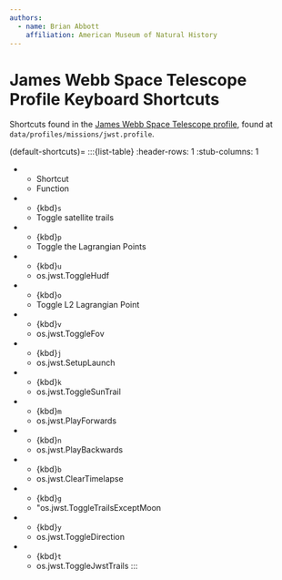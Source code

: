 ```yaml
---
authors:
  - name: Brian Abbott
    affiliation: American Museum of Natural History
---
```



# James Webb Space Telescope Profile Keyboard Shortcuts

Shortcuts found in the [James Webb Space Telescope profile](/profiles/missions/jwst/index), found at `data/profiles/missions/jwst.profile`.

(default-shortcuts)=
:::{list-table}
:header-rows: 1
:stub-columns: 1
* - Shortcut
  - Function
* - {kbd}`s`
  - Toggle satellite trails
* - {kbd}`p`
  - Toggle the Lagrangian Points
* - {kbd}`u`
  - os.jwst.ToggleHudf
* - {kbd}`o`
  - Toggle L2 Lagrangian Point
* - {kbd}`v`
  - os.jwst.ToggleFov
* - {kbd}`j`
  - os.jwst.SetupLaunch
* - {kbd}`k`
  - os.jwst.ToggleSunTrail
* - {kbd}`m`
  - os.jwst.PlayForwards
* - {kbd}`n`
  - os.jwst.PlayBackwards
* - {kbd}`b`
  - os.jwst.ClearTimelapse
* - {kbd}`g`
  - "os.jwst.ToggleTrailsExceptMoon
* - {kbd}`y`
  - os.jwst.ToggleDirection
* - {kbd}`t`
  - os.jwst.ToggleJwstTrails
:::